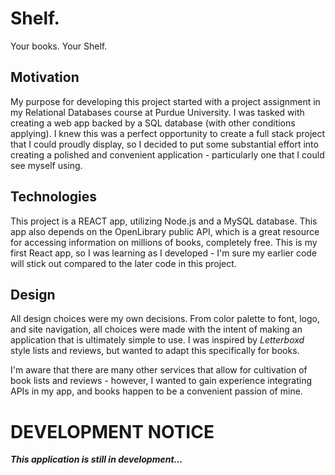 # Shelf.
Your books. Your Shelf.

## Motivation
My purpose for developing this project started with a project assignment in my Relational Databases course at Purdue University. I was tasked with creating a web app backed by a SQL database (with other conditions applying). I knew this was a perfect opportunity to create a full stack project that I could proudly display, so I decided to put some substantial effort into creating a polished and convenient application - particularly one that I could see myself using.

## Technologies
This project is a REACT app, utilizing Node.js and a MySQL database. This app also depends on the OpenLibrary public API, which is a great resource for accessing information on millions of books, completely free. This is my first React app, so I was learning as I developed - I'm sure my earlier code will stick out compared to the later code in this project.

## Design
All design choices were my own decisions. From color palette to font, logo, and site navigation, all choices were made with the intent of making an application that is ultimately simple to use. I was inspired by *Letterboxd* style lists and reviews, but wanted to adapt this specifically for books.

I'm aware that there are many other services that allow for cultivation of book lists and reviews - however, I wanted to gain experience integrating APIs in my app, and books happen to be a convenient passion of mine.

# DEVELOPMENT NOTICE
***This application is still in development...***
